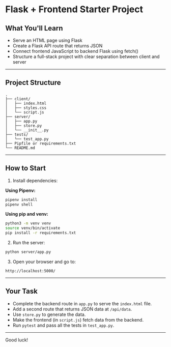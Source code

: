 # Flask + Frontend Starter Project

## What You'll Learn

- Serve an HTML page using Flask
- Create a Flask API route that returns JSON
- Connect frontend JavaScript to backend Flask using fetch()
- Structure a full-stack project with clear separation between client and server

---

## Project Structure

```
.
├── client/
│   ├── index.html
│   ├── styles.css
│   └── script.js
├── server/
│   ├── app.py
│   ├── store.py
│   └── __init__.py
├── tests/
│   └── test_app.py
├── Pipfile or requirements.txt
└── README.md
```

---

## How to Start

1. Install dependencies:

**Using Pipenv:**
```bash
pipenv install
pipenv shell
```

**Using pip and venv:**
```bash
python3 -m venv venv
source venv/bin/activate
pip install -r requirements.txt
```

2. Run the server:
```bash
python server/app.py
```

3. Open your browser and go to:
```
http://localhost:5000/
```

---

## Your Task

- Complete the backend route in `app.py` to serve the `index.html` file.
- Add a second route that returns JSON data at `/api/data`.
- Use `store.py` to generate the data.
- Make the frontend (in `script.js`) fetch data from the backend.
- Run `pytest` and pass all the tests in `test_app.py`.

---

Good luck!
